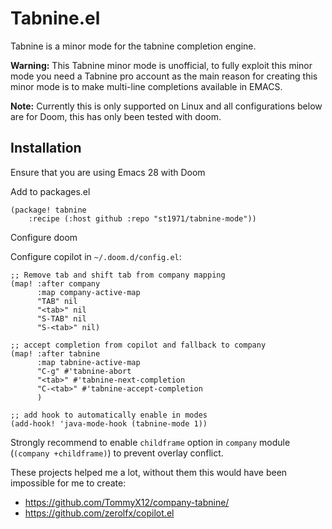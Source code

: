 # Tabnine.el

Tabnine is a minor mode for the tabnine completion engine.

**Warning:** This Tabnine minor mode is unofficial, to fully exploit this minor mode you need a Tabnine pro account as the main reason for creating this minor mode is to make multi-line completions available in EMACS.

**Note:** Currently this is only supported on Linux and all configurations below are for Doom, this has only been tested with doom.

## Installation

Ensure that you are using Emacs 28 with Doom

Add to packages.el

```elisp
(package! tabnine 
    :recipe (:host github :repo "st1971/tabnine-mode"))
```

Configure doom

Configure copilot in `~/.doom.d/config.el`:

```elisp
;; Remove tab and shift tab from company mapping
(map! :after company
      :map company-active-map
      "TAB" nil
      "<tab>" nil
      "S-TAB" nil
      "S-<tab>" nil)

;; accept completion from copilot and fallback to company
(map! :after tabnine
      :map tabnine-active-map
      "C-g" #'tabnine-abort
      "<tab>" #'tabnine-next-completion
      "C-<tab>" #'tabnine-accept-completion
      )
      
;; add hook to automatically enable in modes
(add-hook! 'java-mode-hook (tabnine-mode 1))
```

Strongly recommend to enable `childframe` option in `company` module (`(company +childframe)`) to prevent overlay conflict.

These projects helped me a lot, without them this would have been impossible for me to create:

+ https://github.com/TommyX12/company-tabnine/
+ https://github.com/zerolfx/copilot.el
